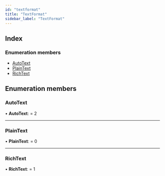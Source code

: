 ```yaml
---
id: "textformat"
title: "TextFormat"
sidebar_label: "TextFormat"
---
```


## Index

### Enumeration members

* [AutoText](textformat.md#autotext)
* [PlainText](textformat.md#plaintext)
* [RichText](textformat.md#richtext)

## Enumeration members

###  AutoText

• **AutoText**: = 2

___

###  PlainText

• **PlainText**: = 0

___

###  RichText

• **RichText**: = 1
